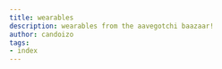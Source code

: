 ```yaml
---
title: wearables
description: wearables from the aavegotchi baazaar!
author: candoizo
tags:
- index
---
```

